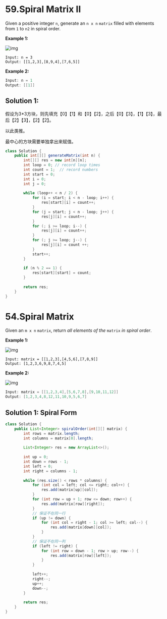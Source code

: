 # 59.Spiral Matrix II

Given a positive integer `n`, generate an `n x n` `matrix` filled with elements from `1` to `n2` in spiral order.

 

**Example 1:**

![img](https://assets.leetcode.com/uploads/2020/11/13/spiraln.jpg)

```
Input: n = 3
Output: [[1,2,3],[8,9,4],[7,6,5]]
```

**Example 2:**

```java
Input: n = 1
Output: [[1]]
```



## Solution 1: 

假设为3*3方块，则先填充【0】【1】和【0】【2】，之后【0】【3】，【1】【3】，最后【2】【3】，【2】【2】。

以此类推。

最中心的方块需要单独拿出来赋值。

```java
class Solution {
    public int[][] generateMatrix(int n) {
        int[][] res = new int[n][n];
        int loop = 0; // record loop times
        int count = 1;  // record numbers
        int start = 0;  
        int i = 0;
        int j = 0;
    
        while (loop++ < n / 2) {
            for (i = start; i < n - loop; i++) {
                res[start][i] = count++;
            }
            for (j = start; j < n - loop; j++) {
                res[j][i] = count++;
            }
            for (; i >= loop; i--) {
                res[j][i] = count++;
            }
            for (; j >= loop; j--) {
                res[j][i] = count ++;
            }
            start++;
        }
        
        if (n % 2 == 1) {
            res[start][start] = count;
        }
        
        return res;
    }
}
```





# 54.Spiral Matrix

Given an `m x n` `matrix`, return *all elements of the* `matrix` *in spiral order*.

 

**Example 1:**

![img](https://assets.leetcode.com/uploads/2020/11/13/spiral1.jpg)

```
Input: matrix = [[1,2,3],[4,5,6],[7,8,9]]
Output: [1,2,3,6,9,8,7,4,5]
```

**Example 2:**

![img](https://assets.leetcode.com/uploads/2020/11/13/spiral.jpg)

```java
Input: matrix = [[1,2,3,4],[5,6,7,8],[9,10,11,12]]
Output: [1,2,3,4,8,12,11,10,9,5,6,7]
```





## Solution 1: Spiral Form

```java
class Solution {
    public List<Integer> spiralOrder(int[][] matrix) {
        int rows = matrix.length;
        int columns = matrix[0].length;
            
        List<Integer> res = new ArrayList<>();
        
        int up = 0;
        int down = rows - 1;
        int left = 0;
        int right = columns - 1;
        
        while (res.size() < rows * columns) {
            for (int col = left; col <= right; col++) {
                res.add(matrix[up][col]);
            }
            for (int row = up + 1; row <= down; row++) {
                res.add(matrix[row][right]);
            }
            // 保证不在同一行
            if (up != down) {
                for (int col = right - 1; col >= left; col--) {
                    res.add(matrix[down][col]);
                }
            }
            // 保证不在同一列
            if (left != right) {
                for (int row = down - 1; row > up; row--) {
                    res.add(matrix[row][left]);
                }
            }
            
            left++;
            right--;
            up++;
            down--;
        }
        
        return res;
    }
}
```

